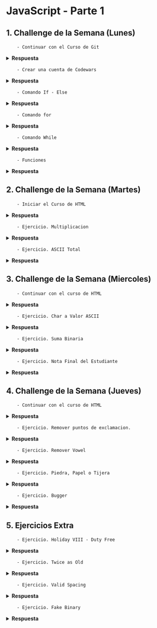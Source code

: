 # JavaScript - Parte 1

## 1. Challenge de la Semana (Lunes)

        - Continuar con el Curso de Git

<details><summary><strong>Respuesta</strong></summary>

![Curso Git](GitHub1.jpg)

</details>

        - Crear una cuenta de Codewars

<details><summary><strong>Respuesta</strong></summary>

![Usuario en CodeWars](CuentaCodewars.jpg)

</details>

        - Comando If - Else

<details><summary><strong>Respuesta</strong></summary>

La expresión IF THEN ELSE puede definirse de dos maneras:

IF (condición booleana) THEN (valor verdadero) ELSE (valor falso) ENDIF: el resultado devuelto dependerá de si la condición se cumple o no.

IF (condición booleana) THEN (valor verdadero) ENDIF: el resultado devuelto siempre será el resultado verdadero. Si la expresión condicional no se cumple, el resultado estará vacío.

</details>

        - Comando for

<details><summary><strong>Respuesta</strong></summary>        

los bucles (ciclos) son utilizados para realizar tareas repetitivas con base en una condición. Las condiciones típicamente devuelven true (verdadero) o false(falso) al ser evaluados. El bucle continuará ejecutándose hasta que la condición devuelva  false.

Sintaxis:

for ([initializacion]); [condicion]; [expresion-final]) {
   // sentencias
}

</details>

        - Comando While

<details><summary><strong>Respuesta</strong></summary>

El bucle while empieza por evaluar la condición. Si la condición es verdadera (devuelve true), entonces las sentencias son ejecutadas. Si la condición es falsa (devuelve false), entonces las sentencias no son ejecutadas. Luego el bucle finaliza.

Sintaxis:
while (condicion)
{
  sentencia(s);
}

</details>

        - Funciones

<details><summary><strong>Respuesta</strong></summary>

Una función es un conjunto de instrucciones que se agrupan para realizar una tarea concreta y que se pueden reutilizar fácilmente.

</details>

## 2. Challenge de la Semana (Martes)

        - Iniciar el Curso de HTML

<details><summary><strong>Respuesta</strong></summary>

![Inicio del Curso HTML](CursoHTMLIntro.jpg)

</details>

        - Ejercicio. Multiplicacion

<details><summary><strong>Respuesta</strong></summary>

```JavaScript

function multiply(a, b){
  //Se modifico la funcion para que regresara el resultado de la multiplicacion.
  return (a * b);
}

```

</details>

        - Ejercicio. ASCII Total

<details><summary><strong>Respuesta</strong></summary>

```JavaScript

function uniTotal (string) {
// Convirtiendo de String a Codigo ASCII
  let CadenaEnASCII = 0;
  
  if (string != "")
    for (let i=0; i<string.length; i++) {
      CadenaEnASCII += string.charCodeAt(i);
    }
    
  return CadenaEnASCII;
}

```

</details>

## 3. Challenge de la Semana (Miercoles)

        - Continuar con el curso de HTML

<details><summary><strong>Respuesta</strong></summary>

![Continuacion Curso HTML](CursoHTMLVSCode.jpg)

</details>

        - Ejercicio. Char a Valor ASCII

<details><summary><strong>Respuesta</strong></summary>

```JavaScript

function getChar(c){
  // Funcion para convertir un valor entero a Codigo ASCII
  
  caracter = String.fromCharCode(c);
  return caracter;
}

```

</details>

        - Ejercicio. Suma Binaria

<details><summary><strong>Respuesta</strong></summary>

```JavaScript

function stringInvertido(texto) {
     return texto.split('').reverse().join('');
}

function addBinary(a,b) {
  let resultado = a + b;
  let cadena = '';
  
  do {
     residuo = (resultado % 2);
     cadena += residuo;
     resultado = Math.trunc(resultado/2);
  } while (resultado !== 0);
  
  return stringInvertido(cadena);;
}

```
</details>

        - Ejercicio. Nota Final del Estudiante

<details><summary><strong>Respuesta</strong></summary>

```JavaScript

function finalGrade (exam, projects) {
  let nota_final = 0
  
  if ((exam >90) || (projects >10)) {
    nota_final = 100
  } else if ((exam >75) && (projects >=5)) {
    nota_final = 90
  } else if ((exam >50) && (projects >=2)) {
    nota_final = 75
  }   
  return nota_final     // final grade
}

```
</details>

## 4. Challenge de la Semana (Jueves)

        - Continuar con el curso de HTML

<details><summary><strong>Respuesta</strong></summary>

![Continuacion Curso HTML](CursoHTMWebSite.jpg)

</details>

        - Ejercicio. Remover puntos de exclamacion.

<details><summary><strong>Respuesta</strong></summary>

```JavaScript

function remove (string) {  
  string2 = '';
  
  // Verificamos si al menos contiene el simbolo '!' al final de la cadena
  if (string.lastIndexOf("!") == string.length -1 ) {
    ultimo = string.length;
    let i = string.length -1;
    while (i >= 0) {
       if (string[i] == "!") {
         ultimo = i; 
       } else {
           break;
       }
      i--;
    }
    string2 = string.substring(0,ultimo);
  } else {
    string2 = string;
  }
  return string2;
}

```

</details>

        - Ejercicio. Remover Vowel

<details><summary><strong>Respuesta</strong></summary>

```JavaScript

function shortcut(string){
  return string.replace(/[aeiou]/g,'')
}

```

</details>

        - Ejercicio. Piedra, Papel o Tijera

<details><summary><strong>Respuesta</strong></summary>

```JavaScript

const rps = (p1, p2) => {
  var winner = "";
  if (p1 === p2) {
    winner = "Draw!";
  } else {
    switch(p1) {
      case "rock":
        winner = (p2 === "paper") ? "Player 2 won!" : "Player 1 won!";
        break;
      case "paper":
        winner = (p2 === "rock") ? "Player 1 won!" : "Player 2 won!";
        break;
      default:
        winner = (p2 === "paper") ? "Player 1 won!" : "Player 2 won!";
    }
  }
  return winner;
}

```

</details>

        - Ejercicio. Bugger 

<details><summary><strong>Respuesta</strong></summary>

```JavaScript

function persistence(num) {  
  let string = num.toString();
  let digitos = string.length;
  let contador = 0;
  let resultado = 1;
  
  while(digitos > 1) {
    resultado = 1;
    for(let i = 0; i <= string.length-1; i++) {
      resultado *= Number(string[i]);
    }
    num = resultado;
    contador++;
    string = num.toString();
    digitos = string.length;
  }
  //devolvemos la respuesta con el numero de veces que realizo la multiplicacion
  return contador;
}

```

</details>



## 5. Ejercicios Extra 

        - Ejercicio. Holiday VIII - Duty Free

<details><summary><strong>Respuesta</strong></summary>

```JavaScript

function dutyFree(normPrice, discount, hol){
  let costo = 0;
  
  // Si el descuento es 0, solo dividimos el precio entre 100
  if (discount == 0) {
    costo = (normPrice) / 100;  
  } else {
    costo = (normPrice * discount) / 100;
  }
  
  respuesta = parseInt(hol / costo);
  return respuesta;
}

```
</details>

        - Ejercicio. Twice as Old

<details><summary><strong>Respuesta</strong></summary>

```JavaScript

function twiceAsOld(dadYearsOld, sonYearsOld) {
  // Calcular hace cuantos años el padre tuvo el doble de la edad del hijo o en cuantos años lo tendra.
  var fecha = (dadYearsOld - sonYearsOld * 2);
  if (fecha < 0) {
    fecha = fecha * -1;
  }
  return fecha;
}

```

</details>

        - Ejercicio. Valid Spacing

<details><summary><strong>Respuesta</strong></summary>

```JavaScript

function validSpacing(s) {
  // Validar que exista espacio en blanco
  
  posicion = s.indexOf(' ');
  if (posicion === -1) { //Preguntamos si No existe algun espacio en BLANCO
    respuesta = true;
  } else if (s[0] == ' ' || s[s.length-1] == ' ') {
      respuesta = false;
  } else if (s.indexOf('  ') == -1) {
    respuesta = true;
  } else {
    respuesta = false;
  }
  return respuesta;
}

```

</details>

        - Ejercicio. Fake Binary

<details><summary><strong>Respuesta</strong></summary>

```JavaScript

function fakeBin(x){
  let numero = '';
  
  for (let i = 0; i <= x.length -1; i++) {
    numero = (x[i] < 5) ? numero + '0' : numero + '1'
  }
  return numero;
}

```

</details>